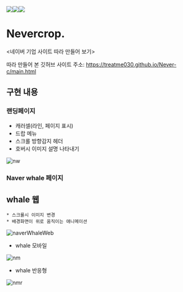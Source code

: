 <img src="https://img.shields.io/badge/javascript-F7DF1E?style=for-the-badge&logo=javascript&logoColor=black"><img src="https://img.shields.io/badge/html-E34F26?style=for-the-badge&logo=html5&logoColor=white"><img src="https://img.shields.io/badge/css-1572B6?style=for-the-badge&logo=css3&logoColor=white">



# Nevercrop.
<네이버 기업 사이트 따라 만들어 보기>

따라 만들어 본 깃허브 사이트 주소: https://treatme030.github.io/Never-c/main.html

## 구현 내용
  ### 랜딩페이지
   * 캐러셀(라인, 페이지 표시)
   * 드랍 메뉴
   * 스크롤 방향감지 헤더
   * 호버시 이미지 설명 나타내기

  ![nw](https://user-images.githubusercontent.com/74355328/147023458-8ded196b-6236-4377-bf74-aa07dffa943e.gif)
  
  ### Naver whale 페이지
   ## whale 웹
    * 스크롤시 이미지 변경
    * 배경화면이 위로 움직이는 애니메이션
  
   ![naverWhaleWeb](https://user-images.githubusercontent.com/74355328/147021694-74c2d599-4733-4089-b0de-59232aa41df7.gif)
   
  - whale 모바일
  
   ![nm](https://user-images.githubusercontent.com/74355328/147021697-1bc608d3-ab90-4d63-b150-abb6c90886bf.gif)
   
  - whale 반응형
   
   ![nmr](https://user-images.githubusercontent.com/74355328/147022540-ace71b59-6d0c-4bbe-ba7f-4f361ce2d405.gif)


